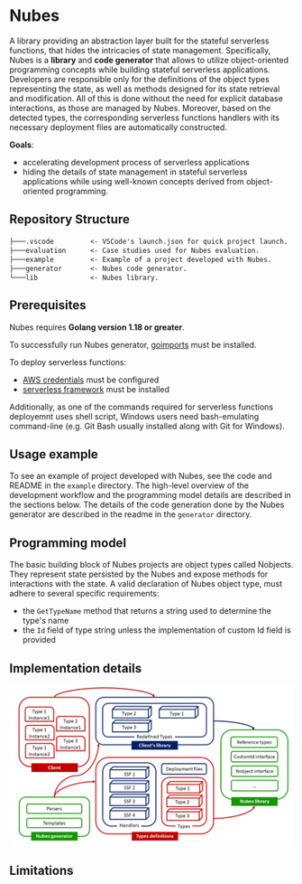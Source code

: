 # Nubes

A library providing an abstraction layer built for the stateful serverless functions, that hides the intricacies of state management. Specifically, Nubes is a **library** and **code generator** that allows to utilize object-oriented programming concepts while building stateful serverless applications. Developers are responsible only for the definitions of the object types representing the state, as well as methods designed for its state retrieval and modification. All of this is done without the need for explicit database interactions, as those are managed by Nubes. Moreover, based on the detected types, the corresponding serverless functions handlers with its necessary deployment files are automatically constructed.

**Goals**:

- accelerating development process of serverless applications
- hiding the details of state management in stateful serverless applications
  while using well-known concepts derived from object-oriented programming.

## Repository Structure

```none
├───.vscode         <- VSCode's launch.json for quick project launch.
├───evaluation      <- Case studies used for Nubes evaluation.
├───example         <- Example of a project developed with Nubes.
├───generator       <- Nubes code generator.
└───lib             <- Nubes library.
```

## Prerequisites

Nubes requires **Golang version 1.18 or greater**.

To successfully run Nubes generator, [goimports](https://pkg.go.dev/golang.org/x/tools/cmd/goimports) must be installed.

To deploy serverless functions:

- [AWS credentials](https://docs.aws.amazon.com/cli/latest/userguide/cli-configure-quickstart.html) must be configured
- [serverless framework](https://www.serverless.com/framework/docs/getting-started) must be installed

Additionally, as one of the commands required for serverless functions deployemnt uses shell script, Windows users need bash-emulating command-line (e.g. Git Bash usually installed along with Git for Windows).

## Usage example

To see an example of project developed with Nubes, see the code and README in the `example` directory. The high-level overview of the development workflow and the programming model details are described in the sections below. The details of the code generation done by the Nubes generator are described in the readme in the `generator` directory.

## Programming model

The basic building block of Nubes projects are object types called Nobjects. They represent state persisted by the Nubes and expose methods for interactions with the state.  A valid declaration of Nubes object type, must adhere to several specific requirements:

- the `GetTypeName` method that returns a string used to determine the type's name
- the `Id` field of type string unless the implementation of custom Id field is provided

## Implementation details

![Nubes Overview](images/nubes-overview.png)

## Limitations
